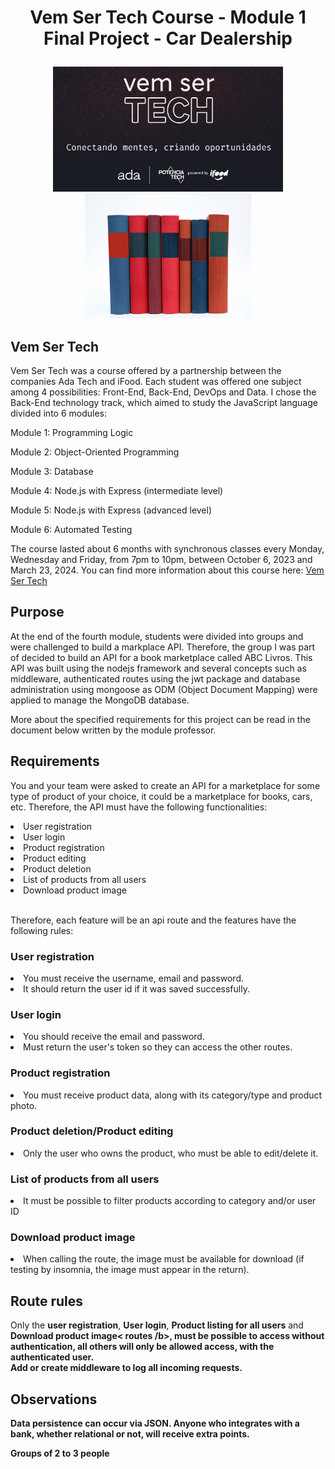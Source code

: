 # <p align="center"> Vem Ser Tech Course - Module 1 Final Project - Car Dealership </p>

<p align="center">
<img src="images/VemSerTech.jpg"  alt="VemSerTech" height="200px align="left" />
<img src="images/books.jpg"  alt="books" height="200px align="right"/>
</p>

## Vem Ser Tech

Vem Ser Tech was a course offered by a partnership between the companies Ada Tech and iFood. Each student was offered one subject among 4 possibilities: Front-End, Back-End, DevOps and Data. I chose the Back-End technology track, which aimed to study the JavaScript language divided into 6 modules:

Module 1: Programming Logic

Module 2: Object-Oriented Programming

Module 3: Database

Module 4: Node.js with Express (intermediate level)

Module 5: Node.js with Express (advanced level)

Module 6: Automated Testing

The course lasted about 6 months with synchronous classes every Monday, Wednesday and Friday, from 7pm to 10pm, between October 6, 2023 and March 23, 2024. You can find more information about this course here: <a href="https://ada.tech/sou-aluno/programas/ifood-vem-ser-tech">Vem Ser Tech</a>

## Purpose 

At the end of the fourth module, students were divided into groups and were challenged to build a markplace API. Therefore, the group I was part of decided to build an API for a book marketplace called ABC Livros. This API was built using the nodejs framework and several concepts such as middleware, authenticated routes using the jwt package and database administration using mongoose as ODM (Object Document Mapping) were applied to manage the MongoDB database.

More about the specified requirements for this project can be read in the document below written by the module professor.

## Requirements

You and your team were asked to create an API for a marketplace for some type of product of your choice, it could be a marketplace for books, cars, etc. Therefore, the API must have the following functionalities:

<li>User registration</li>
<li>User login</li>
<li>Product registration</li>
<li>Product editing</li>
<li>Product deletion</li>
<li> List of products from all users</li>
<li>Download product image</li>
<br>

Therefore, each feature will be an api route and the features have the following rules:

<h3>User registration</h3>
<li>You must receive the username, email and password.</li>
<li> It should return the user id if it was saved successfully.</li>
<h3>User login</h3>
<li> You should receive the email and password.</li>
<li> Must return the user's token so they can access the other routes.</li>
<h3>Product registration</h3>
<li> You must receive product data, along with its category/type and product photo.</li>
<h3>Product deletion/Product editing</h3>
<li> Only the user who owns the product, who must be able to edit/delete it.</li>
<h3>List of products from all users</h3>
<li> It must be possible to filter products according to category and/or user ID</li>
<h3>Download product image</h3>
<li> When calling the route, the image must be available for download (if testing by insomnia, the image must appear in the return).</li>

<h2>Route rules</h2>
Only the <b>user registration</b>, <b>User login</b>, <b>Product listing for all users</b> and <b>Download product image< routes /b>, must be possible to access without authentication, all others will only be allowed access, with the authenticated user.
<br>
Add or create middleware to log all incoming requests.

<h2>Observations</h2>
Data persistence can occur via JSON.
Anyone who integrates with a bank, whether relational or not, will receive extra points.

<b>Groups of 2 to 3 people</b>
